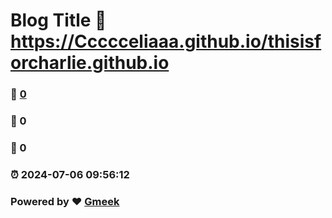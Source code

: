 # Blog Title :link: https://Ccccceliaaa.github.io/thisisforcharlie.github.io 
### :page_facing_up: [0](https://Ccccceliaaa.github.io/thisisforcharlie.github.io/tag.html) 
### :speech_balloon: 0 
### :hibiscus: 0 
### :alarm_clock: 2024-07-06 09:56:12 
### Powered by :heart: [Gmeek](https://github.com/Meekdai/Gmeek)
